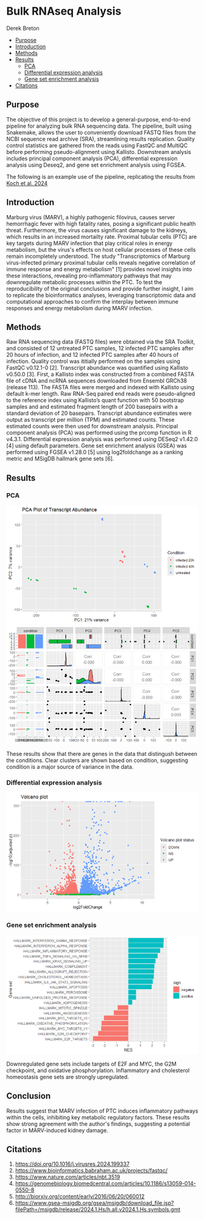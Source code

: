 Bulk RNAseq Analysis
====================
Derek Breton

-  [Purpose](#purpose)
-  [Introduction](#introduction)
-  [Methods](#methods)
-  [Results](#results)
    -  [PCA](#pca)
    -  [Differential expression analysis](#differential-expression-analysis)
    -  [Gene set enrichment analysis](#gene-set-enrichment-analysis)
-  [Citations](#citations)

Purpose
-------
The objective of this project is to develop a general-purpose, end-to-end pipeline for analyzing bulk RNA sequencing data. The pipeline, built using Snakemake, allows the user to conveniently download FASTQ files from the NCBI sequence read archive (SRA), streamlining results replication. Quality control statistics are gathered from the reads using FastQC and MultiQC before performing pseudo-alignment using Kallisto. Downstream analysis includes principal component analysis (PCA), differential expression analysis using Deseq2, and gene set enrichment analysis using FGSEA.  

The following is an example use of the pipeline, replicating the results from [Koch et al. 2024](https://doi.org/10.1016/j.virusres.2024.199337)

Introduction
------------
Marburg virus (MARV), a highly pathogenic filovirus, causes server hemorrhagic fever with high fatality rates, posing a significant public health threat. Furthermore, the virus causes significant damage to the kidneys, which results in an increased mortailty rate. Proximal tubular cells (PTC) are key targets during MARV infection that play critical roles in energy metabolism, but the virus's effects on host cellular processes of these cells remain incompletely understood. The study "Transcriptomics of Marburg virus-infected primary proximal tubular cells reveals negative correlation of immune response and energy metabolism" [1] provides novel insights into these interactions, revealing pro-inflammatory pathways that may downregulate metabolic processes within the PTC. To test the reproducibility of the original conclusions and provide further insight, I aim to replicate the bioinformatics analyses, leveraging transcriptomic data and computational approaches to confirm the interplay between immune responses and energy metabolism during MARV infection.

Methods
-------
Raw RNA sequencing data (FASTQ files) were obtained via the SRA Toolkit, and consisted of 12 untreated PTC samples, 12 infected PTC samples after 20 hours of infection, and 12 infected PTC samples after 40 hours of infection. Quality control was ititially performed on the samples using FastQC v0.12.1-0 [2]. Transcript abundance was quantified using Kallisto v0.50.0 [3]. First, a Kallisto index was constructed from a combined FASTA file of cDNA and ncRNA sequences downloaded from Ensembl GRCh38 (release 113). The FASTA files were merged and indexed with Kallisto using default k-mer length. Raw RNA-Seq paired end reads were pseudo-aligned to the reference index using Kallisto’s quant function with 50 bootstrap samples and and estimated fragment length of 200 basepairs with a standard deviation of 20 basepairs. Transcript abundance estimates were output as transcript per million (TPM) and estimated counts. These estimated counts were then used for downstream analysis. Principal component analysis (PCA) was performed using the prcomp function in R v4.3.1. Differential expression analysis was performed using DESeq2 v1.42.0 [4] using default parameters. Gene set enrichment analysis (GSEA) was performed using FGSEA v1.28.0 [5] using log2foldchange as a ranking metric and MSigDB hallmark gene sets [6].

Results
-------

### PCA
![](results/images/pca_plot.png)
![](results/images/pca_plot_2.png)

These results show that there are genes in the data that distingush between the conditions. Clear clusters are shown based on condition, suggesting condition is a major source of variance in the data. 


### Differential expression analysis
![](results/images/volcano_plot.png)



### Gene set enrichment analysis
![](results/images/gsea_plot.png)

Downregulated gene sets include targets of E2F and MYC, the G2M checkpoint, and oxidative phosphorylation. Inflammatory and cholesterol homeostasis gene sets are strongly upregulated.


Conclusion
----------
Results suggest that MARV infection of PTC induces inflammatory pathways within the cells, inhibiting key metabolic regulatory factors. These results show strong agreement with the author's findings, suggesting a potential factor in MARV-induced kidney damage. 

Citations
---------
1. https://doi.org/10.1016/j.virusres.2024.199337
2. https://www.bioinformatics.babraham.ac.uk/projects/fastqc/
3. https://www.nature.com/articles/nbt.3519
4. https://genomebiology.biomedcentral.com/articles/10.1186/s13059-014-0550-8
5. http://biorxiv.org/content/early/2016/06/20/060012
6. https://www.gsea-msigdb.org/gsea/msigdb/download_file.jsp?filePath=/msigdb/release/2024.1.Hs/h.all.v2024.1.Hs.symbols.gmt
